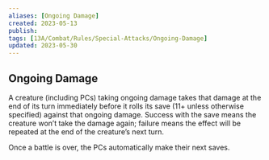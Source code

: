 ```yaml
---
aliases: [Ongoing Damage]
created: 2023-05-13
publish: 
tags: [13A/Combat/Rules/Special-Attacks/Ongoing-Damage]
updated: 2023-05-30
---
```


## Ongoing Damage

A creature (including PCs) taking ongoing damage takes that damage at the end of its turn immediately before it rolls its save (11+ unless otherwise specified) against that ongoing damage. Success with the save means the creature won’t take the damage again; failure means the effect will be repeated at the end of the creature’s next turn.

Once a battle is over, the PCs automatically make their next saves.